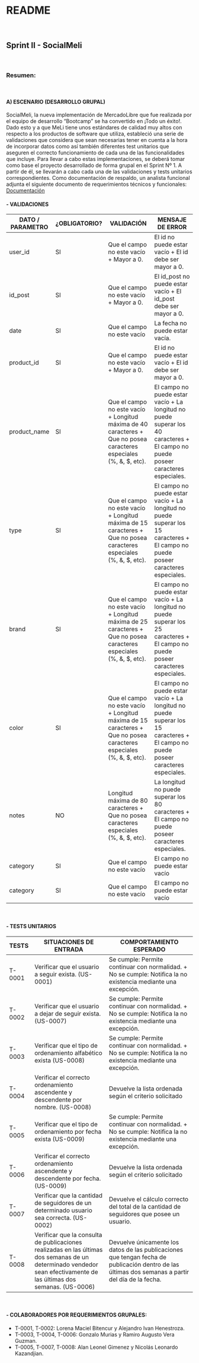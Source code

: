 # README
​
## Sprint II - SocialMeli
​
### Resumen:
​
#### A) ESCENARIO (DESARROLLO GRUPAL)
SocialMeli, la nueva implementación de MercadoLibre que fue realizada por el equipo de desarrollo “Bootcamp” se ha convertido en ¡Todo un éxito!. Dado esto y a que MeLi tiene unos estándares de calidad muy altos con respecto a los productos de software que utiliza, estableció una serie de validaciones que considera que sean necesarias tener en cuenta a la hora de incorporar datos como así también diferentes test unitarios que aseguren el correcto funcionamiento de cada una de las funcionalidades que incluye.
Para llevar a cabo estas implementaciones, se deberá tomar como base el proyecto desarrollado de forma grupal en el Sprint Nº 1. A partir de él, se llevarán a cabo cada una de las validaciones y tests unitarios correspondientes.
Como documentación de respaldo, un analista funcional adjunta el siguiente documento de requerimientos técnicos y funcionales: [Documentación](https://docs.google.com/document/d/1f-M02GbaXRYO_g3zfcFqzoxZaM7Lg5WY/edit)
​
#### - VALIDACIONES
| DATO / PARAMETRO| ¿OBLIGATORIO? | VALIDACIÓN | MENSAJE DE ERROR |
| ------ | ------ | ------ | ------ |
| user_id | SI | Que el campo no este vacío + Mayor a 0. | El id no puede estar vacío + El id debe ser mayor a 0. |
| id_post | SI | Que el campo no este vacío + Mayor a 0. | El id_post no puede estar vacío + El id_post debe ser mayor a 0. |
| date | SI | Que el campo no este vacío | La fecha no puede estar vacía.
| product_id | SI | Que el campo no este vacío + Mayor a 0. | El id no puede estar vacío + El id debe ser mayor a 0. |
| product_name | SI | Que el campo no este vacío + Longitud máxima de 40 caracteres + Que no posea caracteres especiales (%, &, $, etc). | El campo no puede estar vacío + La longitud no puede superar los 40 caracteres + El campo no puede poseer caracteres especiales. |
| type | SI | Que el campo no este vacío + Longitud máxima de 15 caracteres + Que no posea caracteres especiales (%, &, $, etc). | El campo no puede estar vacío + La longitud no puede superar los 15 caracteres + El campo no puede poseer caracteres especiales. |
| brand | SI | Que el campo no este vacío + Longitud máxima de 25 caracteres + Que no posea caracteres especiales (%, &, $, etc). | El campo no puede estar vacío + La longitud no puede superar los 25 caracteres + El campo no puede poseer caracteres especiales. |
| color | SI | Que el campo no este vacío + Longitud máxima de 15 caracteres + Que no posea caracteres especiales (%, &, $, etc). | El campo no puede estar vacío + La longitud no puede superar los 15 caracteres + El campo no puede poseer caracteres especiales. |
| notes | NO | Longitud máxima de 80 caracteres + Que no posea caracteres especiales (%, &, $, etc). | La longitud no puede superar los 80 caracteres + El campo no puede poseer caracteres especiales. |
| category | SI | Que el campo no este vacío | El campo no puede estar vacío |
| category | SI | Que el campo no este vacío | El campo no puede estar vacío |
​
#### - TESTS UNITARIOS
| TESTS| SITUACIONES DE ENTRADA | COMPORTAMIENTO ESPERADO |
| ------ | ------ | ------ |
| T-0001 | Verificar que el usuario a seguir exista. (US-0001) | Se cumple: Permite continuar con normalidad. + No se cumple: Notifica la no existencia mediante una excepción. |
| T-0002 | Verificar que el usuario a dejar de seguir exista. (US-0007) | Se cumple: Permite continuar con normalidad. + No se cumple: Notifica la no existencia mediante una excepción. | 
| T-0003 | Verificar que el tipo de ordenamiento alfabético exista (US-0008) | Se cumple: Permite continuar con normalidad. + No se cumple: Notifica la no existencia mediante una excepción. | 
| T-0004 | Verificar el correcto ordenamiento ascendente y descendente por nombre. (US-0008) | Devuelve la lista ordenada según el criterio solicitado| 
| T-0005 | Verificar que el tipo de ordenamiento por fecha exista (US-0009) | Se cumple: Permite continuar con normalidad. + No se cumple: Notifica la no existencia mediante una excepción. |
| T-0006 | Verificar el correcto ordenamiento ascendente y descendente por fecha. (US-0009) | Devuelve la lista ordenada según el criterio solicitado | 
| T-0007 | Verificar que la cantidad de seguidores de un determinado usuario sea correcta. (US-0002) | Devuelve el cálculo correcto del total de la cantidad de seguidores que posee un usuario. | 
| T-0008 | Verificar que la consulta de publicaciones realizadas en las últimas dos semanas de un determinado vendedor sean efectivamente de las últimas dos semanas. (US-0006) | Devuelve únicamente los datos de las publicaciones que tengan fecha de publicación dentro de las últimas dos semanas a partir del día de la fecha. | 
​
​
​
#### - COLABORADORES POR REQUERIMIENTOS GRUPALES:
* T-0001, T-0002: Lorena Maciel Bitencur y Alejandro Ivan Henestroza.
* T-0003, T-0004, T-0006: Gonzalo Murias y Ramiro Augusto Vera Guzman.
* T-0005, T-0007, T-0008: Alan Leonel Gimenez y Nicolás Leonardo Kazandjian.
​
